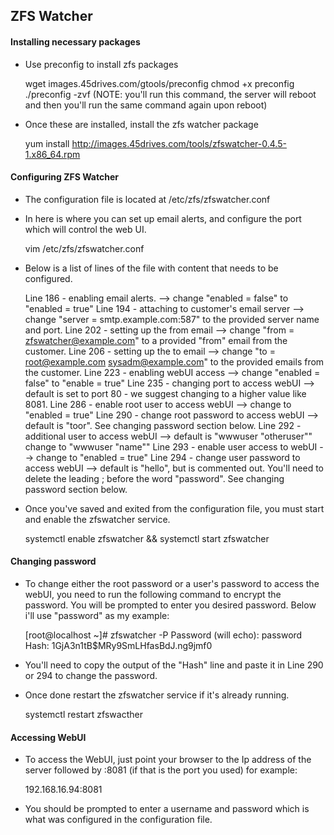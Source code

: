 ## ZFS Watcher

#### Installing necessary packages

- Use preconfig to install zfs packages

     wget images.45drives.com/gtools/preconfig
     chmod +x preconfig
     ./preconfig -zvf   (NOTE: you'll run this command, the server will reboot and then you'll run the same command again upon reboot)

- Once these are installed, install the zfs watcher package

     yum install http://images.45drives.com/tools/zfswatcher-0.4.5-1.x86_64.rpm


#### Configuring ZFS Watcher

- The configuration file is located at /etc/zfs/zfswatcher.conf

- In here is where you can set up email alerts, and configure the port which will control the web UI.

     vim /etc/zfs/zfswatcher.conf

- Below is a list of lines of the file with content that needs to be configured.

     Line 186 - enabling email alerts. --> change "enabled = false" to "enabled = true"
     Line 194 - attaching to customer's email server --> change "server = smtp.example.com:587" to the provided server name and port.
     Line 202 - setting up the from email --> change "from = zfswatcher@example.com" to a provided "from" email from the customer.
     Line 206 - setting up the to email --> change "to = root@example.com sysadm@example.com" to the provided emails from the customer.
     Line 223 - enabling webUI access --> change "enabled = false" to "enable = true" 
     Line 235 - changing port to access webUI --> default is set to port 80 - we suggest changing to a higher value like 8081.
     Line 286 - enable root user to access webUI --> change to "enabled = true" 
     Line 290 - change root password to access webUI --> default is "toor". See changing password section below.
     Line 292 - additional user to access webUI --> default is "wwwuser "otheruser"" change to "wwwuser "name""
     Line 293 - enable user access to webUI --> change to "enabled = true" 
     Line 294 - change user password to access webUI --> default is "hello", but is commented out. You'll need to delete the leading ; before the word "password". See changing password section below.

- Once you've saved and exited from the configuration file, you must start and enable the zfswatcher service.

    systemctl enable zfswatcher && systemctl start zfswatcher

#### Changing password

- To change either the root password or a user's password to access the webUI, you need to run the following command to encrypt the password. You will be prompted to enter you desired password. Below i'll use "password" as my example:

    [root@localhost ~]# zfswatcher -P
    Password (will echo): password
    Hash: $1$GjA3n1tB$MRy9SmLHfasBdJ.ng9jmf0

- You'll need to copy the output of the "Hash" line and paste it in Line 290 or 294 to change the password.

- Once done restart the zfswatcher service if it's already running.

     systemctl restart zfswacther

#### Accessing WebUI

- To access the WebUI, just point your browser to the Ip address of the server followed by :8081 (if that is the port you used) for example:

     192.168.16.94:8081

- You should be prompted to enter a username and password which is what was configured in the configuration file.


